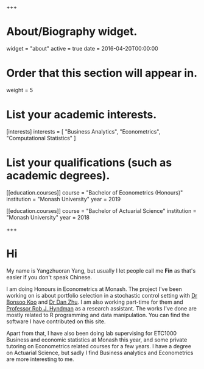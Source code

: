 +++
# About/Biography widget.
widget = "about"
active = true
date = 2016-04-20T00:00:00

# Order that this section will appear in.
weight = 5

# List your academic interests.
[interests]
  interests = [
    "Business Analytics",
    "Econometrics",
    "Computational Statistics"
  ]

# List your qualifications (such as academic degrees).


[[education.courses]]
  course = "Bachelor of Econometrics (Honours)"
  institution = "Monash University"
  year = 2019

[[education.courses]]
  course = "Bachelor of Actuarial Science"
  institution = "Monash University"
  year = 2018

 
+++

# Hi

My name is Yangzhuoran Yang, but usually I let people call me __Fin__ as that's easier if you don't speak Chinese.


I am doing Honours in Econometrics at Monash. The project I've been working on is about portfolio selection in a stochastic control setting with [Dr Bonsoo Koo](https://research.monash.edu/en/persons/bonsoo-koo) and [Dr Dan Zhu](https://research.monash.edu/en/persons/dan-zhu). I am also working part-time for them and [Professor Rob J. Hyndman](https://robjhyndman.com/) as a research assistant. The works I've done are mostly related to R programming and data manipulation. You can find the software I have contributed on this site.


Apart from that, I have also been doing lab supervising for ETC1000 Business and economic statistics at Monash this year, and some private tutoring on Econometrics related courses for a few years. I have a degree on Actuarial Science, but sadly I find Business analytics and Econometrics are more interesting to me.






